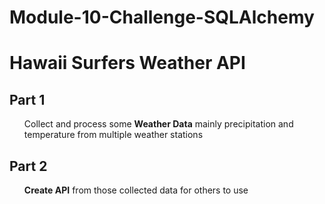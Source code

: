 <h1>Module-10-Challenge-SQLAlchemy</h1>
<h1>Hawaii Surfers Weather API</h1>
<h2>Part 1</h2>
<ul>Collect and process some <b>Weather Data</b> mainly precipitation and temperature from multiple weather stations</ul>

<h2>Part 2</h2>
<ul><b>Create API</b> from those collected data for others to use</ul>
